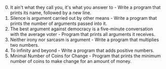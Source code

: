 0. It ain't what they call you, it's what you answer to - Write a program that prints its name, followed by a new line.
1. Silence is argument carried out by other means - Write a program that prints the number of arguments passed into it.
2. The best argument against democracy is a five-minute conversation with the average voter - Program that prints all arguments it receives.
3. Neither irony nor sarcasm is argument - Write a program that multiplies two numbers.
4. To infinity and beyond - Write a program that adds positive numbers.
5. Minimal Number of Coins for Change - Program that prints the minimum number of coins to make change for an amount of money.
